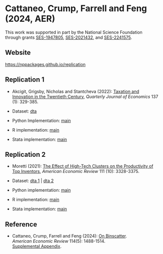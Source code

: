 # Cattaneo, Crump, Farrell and Feng (2024, AER)

This work was supported in part by the National Science Foundation through grants [SES-1947805](https://www.nsf.gov/awardsearch/showAward?AWD_ID=1947805), [SES-2021432](https://www.nsf.gov/awardsearch/showAward?AWD_ID=2021432), and [SES-2241575](https://www.nsf.gov/awardsearch/showAward?AWD_ID=2241575).

## Website

https://nppackages.github.io/replication


## Replication 1

- Akcigit, Grigsby, Nicholas and Stantcheva (2022): [Taxation and Innovation in the Twentieth Century](https://doi.org/10.1093/qje/qjab022), _Quarterly Journal of Economics_ 137 (1): 329-385.

- Dataset: [dta](CCFF_2023_AER--AGNS.dta)

- Python Implementation: [main](CCFF_2024_AER--AGNS.py)

- R implementation: [main](CCFF_2024_AER--AGNS.R)

- Stata implementation: [main](CCFF_2024_AER--AGNS.do)


## Replication 2

- Moretti (2021): [The Effect of High-Tech Clusters on the Productivity of Top Inventors](https://doi.org/10.1257/aer.20191277), _American Economic Review_ 111 (10): 3328-3375.

- Dataset: [dta 1](CCFF_2024_AER--M1.zip) | [dta 2](CCFF_2024_AER--M2.zip)

- Python implementation: [main](CCFF_2024_AER--M.py)

- R implementation: [main](CCFF_2024_AER--M.R)

- Stata implementation: [main](CCFF_2024_AER--M.do)

## Reference

- Cattaneo, Crump, Farrell and Feng (2024): [On Binscatter](https://nppackages.github.io/references/Cattaneo-Crump-Farrell-Feng_2024_AER.pdf).<br>
_American Economic Review_ 114(5): 1488-1514.<br>
[Supplemental Appendix](https://nppackages.github.io/references/Cattaneo-Crump-Farrell-Feng_2024_AER--Supplemental.pdf).

<br><br>
